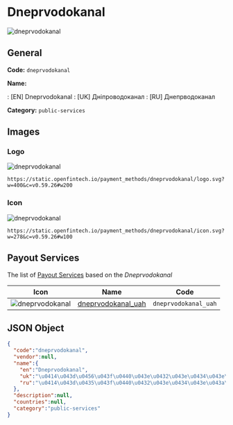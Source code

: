 
# Dneprvodokanal 
![dneprvodokanal](https://static.openfintech.io/payment_methods/dneprvodokanal/logo.svg?w=400&c=v0.59.26#w200)  

## General 
**Code:** `dneprvodokanal` 
 
**Name:** 
 
:	[EN] Dneprvodokanal 
:	[UK] Дніпроводоканал 
:	[RU] Днепрводоканал 
 
**Category:** `public-services` 
 

## Images 

### Logo 
![dneprvodokanal](https://static.openfintech.io/payment_methods/dneprvodokanal/logo.svg?w=400&c=v0.59.26#w200)  

```
https://static.openfintech.io/payment_methods/dneprvodokanal/logo.svg?w=400&c=v0.59.26#w200
```  

### Icon 
![dneprvodokanal](https://static.openfintech.io/payment_methods/dneprvodokanal/icon.svg?w=278&c=v0.59.26#w100)  

```
https://static.openfintech.io/payment_methods/dneprvodokanal/icon.svg?w=278&c=v0.59.26#w100
```  

## Payout Services 
 
The list of [Payout Services](/payout-services/) based on the _Dneprvodokanal_ 

|Icon|Name|Code| 
|:---:|:---:|:---:| 
|![dneprvodokanal](https://static.openfintech.io/payout_methods/dneprvodokanal/icon.png?w=278&c=v0.59.26#w40) |[dneprvodokanal_uah](/payout-services/dneprvodokanal_uah/)|`dneprvodokanal_uah`| 
 

## JSON Object 

```json
{
  "code":"dneprvodokanal",
  "vendor":null,
  "name":{
    "en":"Dneprvodokanal",
    "uk":"\u0414\u043d\u0456\u043f\u0440\u043e\u0432\u043e\u0434\u043e\u043a\u0430\u043d\u0430\u043b",
    "ru":"\u0414\u043d\u0435\u043f\u0440\u0432\u043e\u0434\u043e\u043a\u0430\u043d\u0430\u043b"
  },
  "description":null,
  "countries":null,
  "category":"public-services"
}
```  
